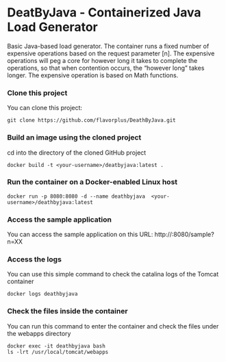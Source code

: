 DeatByJava - Containerized Java Load Generator
===========================

Basic Java-based load generator. The container runs a fixed number of expensive operations based on the request parameter [n]. The expensive operations will peg a core for however long it takes to complete the operations, so that when contention occurs, the “however long” takes longer. The expensive operation is based on Math functions.

### Clone this project

You can clone this project:
~~~~~~~~~~~~~~~~~~~~~~~~~~~~~~~~~~~~~~~~~~~~~~~~~~~~~~~~~~~~~~~~~~~~~~~~~~~~~~~~
git clone https://github.com/flavorplus/DeathByJava.git
~~~~~~~~~~~~~~~~~~~~~~~~~~~~~~~~~~~~~~~~~~~~~~~~~~~~~~~~~~~~~~~~~~~~~~~~~~~~~~~~

### Build an image using the cloned project

cd into the directory of the cloned GitHub project

~~~~~~~~~~~~~~~~~~~~~~~~~~~~~~~~~~~~~~~~~~~~~~~~~~~~~~~~~~~~~~~~~~~~~~~~~~~~~~~~
docker build -t <your-username>/deatbyjava:latest .
~~~~~~~~~~~~~~~~~~~~~~~~~~~~~~~~~~~~~~~~~~~~~~~~~~~~~~~~~~~~~~~~~~~~~~~~~~~~~~~~


### Run the container on a Docker-enabled Linux host

~~~~~~~~~~~~~~~~~~~~~~~~~~~~~~~~~~~~~~~~~~~~~~~~~~~~~~~~~~~~~~~~~~~~~~~~~~~~~~~~
docker run -p 8080:8080 -d --name deathbyjava  <your-username>/deathbyjava:latest
~~~~~~~~~~~~~~~~~~~~~~~~~~~~~~~~~~~~~~~~~~~~~~~~~~~~~~~~~~~~~~~~~~~~~~~~~~~~~~~~

### Access the sample application

You can access the sample application on this URL:
http://<host-ip>:8080/sample?n=XX

### Access the logs

You can use this simple command to check the catalina logs of the Tomcat container

~~~~~~~~~~~~~~~~~~~~~~~~~~~~~~~~~~~~~~~~~~~~~~~~~~~~~~~~~~~~~~~~~~~~~~~~~~~~~~~~
docker logs deathbyjava
~~~~~~~~~~~~~~~~~~~~~~~~~~~~~~~~~~~~~~~~~~~~~~~~~~~~~~~~~~~~~~~~~~~~~~~~~~~~~~~~

### Check the files inside the container

You can run this command to enter the container and check the files under the webapps directory

~~~~~~~~~~~~~~~~~~~~~~~~~~~~~~~~~~~~~~~~~~~~~~~~~~~~~~~~~~~~~~~~~~~~~~~~~~~~~~~~
docker exec -it deathbyjava bash
ls -lrt /usr/local/tomcat/webapps
~~~~~~~~~~~~~~~~~~~~~~~~~~~~~~~~~~~~~~~~~~~~~~~~~~~~~~~~~~~~~~~~~~~~~~~~~~~~~~~~
